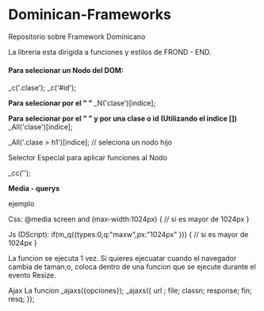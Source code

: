 # Dominican-Frameworks
Repositorio sobre Framework Dominicano

La libreria esta dirigida a funciones y estilos de FROND - END.

<h4> Para selecionar un Nodo del DOM:</h4>

_c('.clase');   _c('#id');


<b>Para selecionar por el "<tag> <html>" </b>
 _N('clase')[indice]; 

<b>Para selecionar por el "<tag> <html>" y por una clase o id (Utilizando el indice [])</b>
 _All('clase')[indice];

 _All('.clase > h1')[indice]; // seleciona un nodo hijo


Selector Especial para aplicar funciones al Nodo

_cc('');


<b>Media - querys </b>

ejemplo 

Css:
@media screen and (max-width:1024px)  {  // si es mayor de 1024px  }

Js (DScript):
if(m_q({types:0,q:"maxw",px:"1024px" })) { // si es mayor de 1024px  }

La funcion se ejecuta 1 vez.
Si quieres ejecuatar cuando el navegador cambia de taman;o, coloca dentro de una funcion que se ejecute durante el evento Resize. 

Ajax 
La funcion _ajaxs({opciones}); 
_ajaxs({
url ;
file;
classn;
response;
fin;
resq;
});








